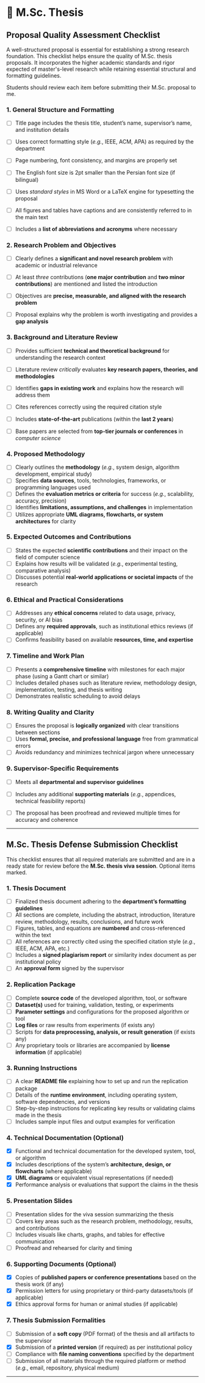 # 📌 M.Sc. Thesis 


## Proposal Quality Assessment Checklist 

A well-structured proposal is essential for establishing a strong research foundation. This checklist helps ensure the quality of M.Sc. thesis proposals. It incorporates the higher academic standards and rigor expected of master's-level research while retaining essential structural and formatting guidelines. 

Students should review each item before submitting their M.Sc. proposal to me.

### **1. General Structure and Formatting**
- [ ] Title page includes the thesis title, student’s name, supervisor’s name, and institution details  
- [ ] Uses correct formatting style (_e.g._, IEEE, ACM, APA) as required by the department  
- [ ] Page numbering, font consistency, and margins are properly set  
- [ ] The English font size is 2pt smaller than the Persian font size (if bilingual)  
- [ ] Uses _standard styles_ in MS Word or a LaTeX engine for typesetting the proposal  
- [ ] All figures and tables have captions and are consistently referred to in the main text
- [ ] Includes a **list of abbreviations and acronyms** where necessary


###  **2. Research Problem and Objectives**
- [ ] Clearly defines a **significant and novel research problem** with academic or industrial relevance
- [ ] At least _three_ contributions (**one major contribution** and **two minor contributions**) are mentioned and listed the introduction
- [ ] Objectives are **precise, measurable, and aligned with the research problem**  
- [ ] Proposal explains why the problem is worth investigating and provides a **gap analysis**  


###  **3. Background and Literature Review**
- [ ] Provides sufficient **technical and theoretical background** for understanding the research context  
- [ ] Literature review _critically_ evaluates **key research papers, theories, and methodologies**  
- [ ] Identifies **gaps in existing work** and explains how the research will address them  
- [ ] Cites references correctly using the required citation style  
- [ ] Includes **state-of-the-art** publications (within the **last 2 years**)  
- [ ] Base papers are selected from **top-tier journals or conferences** in _computer science_  


###  **4. Proposed Methodology**
- [ ] Clearly outlines the **methodology** (_e.g._, system design, algorithm development, empirical study)  
- [ ] Specifies **data sources**, tools, technologies, frameworks, or programming languages used  
- [ ] Defines the **evaluation metrics or criteria** for success (_e.g._, scalability, accuracy, precision)  
- [ ] Identifies **limitations, assumptions, and challenges** in implementation  
- [ ] Utilizes appropriate **UML diagrams, flowcharts, or system architectures** for clarity  

###  **5. Expected Outcomes and Contributions**
- [ ] States the expected **scientific contributions** and their impact on the field of computer science  
- [ ] Explains how results will be validated (_e.g._, experimental testing, comparative analysis)  
- [ ] Discusses potential **real-world applications or societal impacts** of the research  

###  **6. Ethical and Practical Considerations**
- [ ] Addresses any **ethical concerns** related to data usage, privacy, security, or AI bias  
- [ ] Defines any **required approvals**, such as institutional ethics reviews (if applicable)  
- [ ] Confirms feasibility based on available **resources, time, and expertise**  

###  **7. Timeline and Work Plan**
- [ ] Presents a **comprehensive timeline** with milestones for each major phase (using a Gantt chart or similar)  
- [ ] Includes detailed phases such as literature review, methodology design, implementation, testing, and thesis writing  
- [ ] Demonstrates realistic scheduling to avoid delays  

###  **8. Writing Quality and Clarity**
- [ ] Ensures the proposal is **logically organized** with clear transitions between sections  
- [ ] Uses **formal, precise, and professional language** free from grammatical errors  
- [ ] Avoids redundancy and minimizes technical jargon where unnecessary  

###  **9. Supervisor-Specific Requirements**
- [ ] Meets all **departmental and supervisor guidelines**  
- [ ] Includes any additional **supporting materials** (_e.g._, appendices, technical feasibility reports)  
- [ ] The proposal has been proofread and reviewed multiple times for accuracy and coherence


---

## M.Sc. Thesis Defense Submission Checklist

This checklist ensures that all required materials are submitted and are in a ready state for review before the **M.Sc. thesis viva session**. Optional items marked. 

### **1. Thesis Document**
- [ ] Finalized thesis document adhering to the **department’s formatting guidelines**  
- [ ] All sections are complete, including the abstract, introduction, literature review, methodology, results, conclusions, and future work  
- [ ] Figures, tables, and equations are **numbered** and cross-referenced within the text  
- [ ] All references are correctly cited using the specified citation style (_e.g._, IEEE, ACM, APA, etc.)  
- [ ] Includes a **signed plagiarism report** or similarity index document as per institutional policy  
- [ ] An **approval form** signed by the supervisor  

### **2. Replication Package**
- [ ] Complete **source code** of the developed algorithm, tool, or software  
- [ ] **Dataset(s)** used for training, validation, testing, or experiments  
- [ ] **Parameter settings** and configurations for the proposed algorithm or tool  
- [ ] **Log files** or raw results from experiments (if exists any)  
- [ ] Scripts for **data preprocessing, analysis, or result generation**  (if exists any)
- [ ] Any proprietary tools or libraries are accompanied by **license information** (if applicable)  

### **3. Running Instructions**
- [ ] A clear **README file** explaining how to set up and run the replication package  
- [ ] Details of the **runtime environment**, including operating system, software dependencies, and versions  
- [ ] Step-by-step instructions for replicating key results or validating claims made in the thesis  
- [ ] Includes sample input files and output examples for verification  

### **4. Technical Documentation** (Optional)
- [X] Functional and technical documentation for the developed system, tool, or algorithm  
- [X] Includes descriptions of the system’s **architecture, design, or flowcharts** (where applicable)  
- [X] **UML diagrams** or equivalent visual representations (if needed)  
- [X] Performance analysis or evaluations that support the claims in the thesis  

### **5. Presentation Slides**
- [ ] Presentation slides for the viva session summarizing the thesis  
- [ ] Covers key areas such as the research problem, methodology, results, and contributions  
- [ ] Includes visuals like charts, graphs, and tables for effective communication  
- [ ] Proofread and rehearsed for clarity and timing  

### **6. Supporting Documents** (Optional)
- [X] Copies of **published papers or conference presentations** based on the thesis work (if any)  
- [X] Permission letters for using proprietary or third-party datasets/tools (if applicable)  
- [X] Ethics approval forms for human or animal studies (if applicable)  

### **7. Thesis Submission Formalities**
- [ ] Submission of a **soft copy** (PDF format) of the thesis and all artifacts to the supervisor  
- [X] Submission of a **printed version** (if required) as per institutional policy  
- [ ] Compliance with **file naming conventions** specified by the department  
- [ ] Submission of all materials through the required platform or method (_e.g._, email, repository, physical medium)  

---

